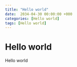 ```yaml
---
title: "Hello world"
date:  2034-04-30 00:00:00 +000
categories: [Hello world]
tags: [Hello world]
---
```


# Hello world

Hello world